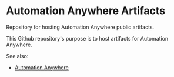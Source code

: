 # Automation Anywhere Artifacts
Repository for hosting Automation Anywhere public artifacts.

This Github repository's purpose is to host artifacts for Automation Anywhere.

See also:
* [Automation Anywhere](https://www.automationanywhere.com/)
